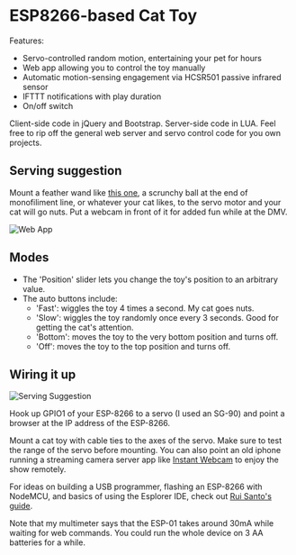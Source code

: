 # ESP8266-based Cat Toy

Features:
* Servo-controlled random motion, entertaining your pet for hours
* Web app allowing you to control the toy manually
* Automatic motion-sensing engagement via HCSR501 passive infrared sensor
* IFTTT notifications with play duration
* On/off switch

Client-side code in jQuery and Bootstrap. Server-side code in LUA. Feel free to rip off the general web server and servo control code for you own projects.

## Serving suggestion
Mount a feather wand like [this one](http://www.amazon.com/Luxury-Feather-Wand-Additional-Refills/dp/B00EPGZQNQ/ref=sr_1_1?ie=UTF8&qid=1455842061&sr=8-1&keywords=cat+toy+feather), a scrunchy ball at the end of monofiliment line, or whatever your cat likes, to the servo motor and your cat will go nuts. Put a webcam in front of it for added fun while at the DMV.


![Web App](http://i.imgur.com/UHqjlm4.png)

## Modes
   * The 'Position' slider lets you change the toy's position to an arbitrary value.
   * The auto buttons include:
      * 'Fast': wiggles the toy 4 times a second. My cat goes nuts.
      * 'Slow': wiggles the toy randomly once every 3 seconds. Good for getting the cat's attention.
      * 'Bottom': moves the toy to the very bottom position and turns off.
      * 'Off': moves the toy to the top position and turns off.

## Wiring it up

![Serving Suggestion](http://i.imgur.com/YnTU55n.png)

Hook up GPIO1 of your ESP-8266 to a servo (I used an SG-90) and point a browser at the IP address of the ESP-8266.

Mount a cat toy with cable ties to the axes of the servo. Make sure to test the range of the servo before mounting. You can also point an old iphone running a streaming camera server app like [Instant Webcam](http://instant-webcam.com) to enjoy the show remotely.

For ideas on building a USB programmer, flashing an ESP-8266 with NodeMCU, and basics of using the Esplorer IDE, check out [Rui Santo's guide](http://randomnerdtutorials.com/esp8266-web-server/).

Note that my multimeter says that the ESP-01 takes around 30mA while waiting for web commands. You could run the whole device on 3 AA batteries for a while.
